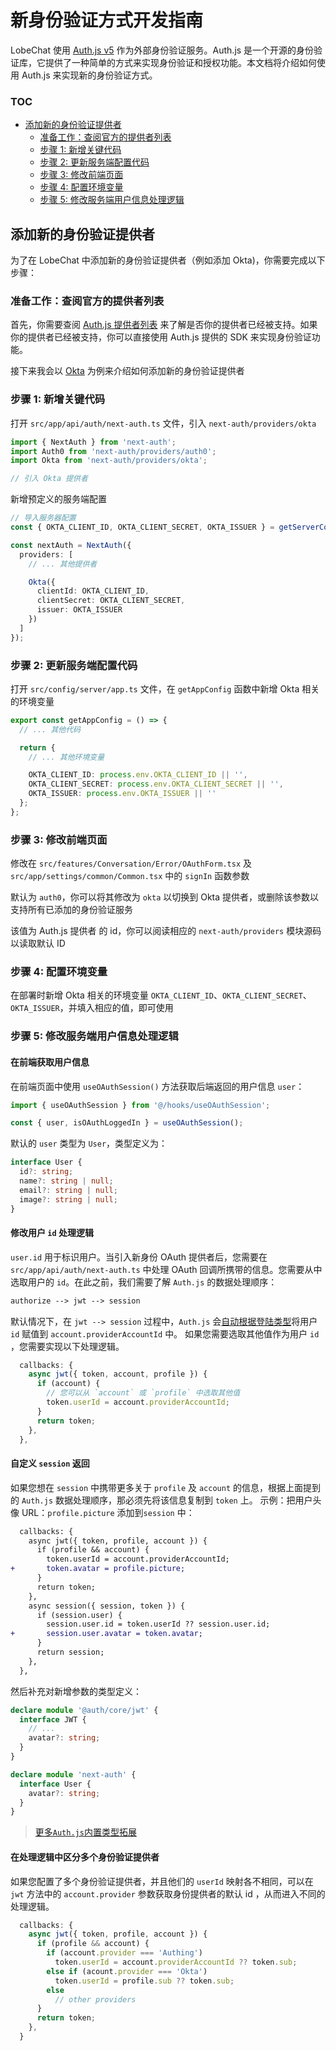 # 新身份验证方式开发指南

LobeChat 使用 [Auth.js v5](https://authjs.dev/) 作为外部身份验证服务。Auth.js 是一个开源的身份验证库，它提供了一种简单的方式来实现身份验证和授权功能。本文档将介绍如何使用 Auth.js 来实现新的身份验证方式。

### TOC

- [添加新的身份验证提供者](#添加新的身份验证提供者)
  - [准备工作：查阅官方的提供者列表](#准备工作查阅官方的提供者列表)
  - [步骤 1: 新增关键代码](#步骤-1-新增关键代码)
  - [步骤 2: 更新服务端配置代码](#步骤-2-更新服务端配置代码)
  - [步骤 3: 修改前端页面](#步骤-3-修改前端页面)
  - [步骤 4: 配置环境变量](#步骤-4-配置环境变量)
  - [步骤 5: 修改服务端用户信息处理逻辑](#步骤-5-修改服务端用户信息处理逻辑)

## 添加新的身份验证提供者

为了在 LobeChat 中添加新的身份验证提供者（例如添加 Okta)，你需要完成以下步骤：

### 准备工作：查阅官方的提供者列表

首先，你需要查阅 [Auth.js 提供者列表](https://authjs.dev/reference/core/providers) 来了解是否你的提供者已经被支持。如果你的提供者已经被支持，你可以直接使用 Auth.js 提供的 SDK 来实现身份验证功能。

接下来我会以 [Okta](https://authjs.dev/reference/core/providers/okta) 为例来介绍如何添加新的身份验证提供者

### 步骤 1: 新增关键代码

打开 `src/app/api/auth/next-auth.ts` 文件，引入 `next-auth/providers/okta`

```ts
import { NextAuth } from 'next-auth';
import Auth0 from 'next-auth/providers/auth0';
import Okta from 'next-auth/providers/okta';

// 引入 Okta 提供者
```

新增预定义的服务端配置

```ts
// 导入服务器配置
const { OKTA_CLIENT_ID, OKTA_CLIENT_SECRET, OKTA_ISSUER } = getServerConfig();

const nextAuth = NextAuth({
  providers: [
    // ... 其他提供者

    Okta({
      clientId: OKTA_CLIENT_ID,
      clientSecret: OKTA_CLIENT_SECRET,
      issuer: OKTA_ISSUER
    })
  ]
});
```

### 步骤 2: 更新服务端配置代码

打开 `src/config/server/app.ts` 文件，在 `getAppConfig` 函数中新增 Okta 相关的环境变量

```ts
export const getAppConfig = () => {
  // ... 其他代码

  return {
    // ... 其他环境变量

    OKTA_CLIENT_ID: process.env.OKTA_CLIENT_ID || '',
    OKTA_CLIENT_SECRET: process.env.OKTA_CLIENT_SECRET || '',
    OKTA_ISSUER: process.env.OKTA_ISSUER || ''
  };
};
```

### 步骤 3: 修改前端页面

修改在 `src/features/Conversation/Error/OAuthForm.tsx` 及 `src/app/settings/common/Common.tsx` 中的 `signIn` 函数参数

默认为 `auth0`，你可以将其修改为 `okta` 以切换到 Okta 提供者，或删除该参数以支持所有已添加的身份验证服务

该值为 Auth.js 提供者 的 id，你可以阅读相应的 `next-auth/providers` 模块源码以读取默认 ID

### 步骤 4: 配置环境变量

在部署时新增 Okta 相关的环境变量 `OKTA_CLIENT_ID`、`OKTA_CLIENT_SECRET`、`OKTA_ISSUER`，并填入相应的值，即可使用

### 步骤 5: 修改服务端用户信息处理逻辑

#### 在前端获取用户信息

在前端页面中使用 `useOAuthSession()` 方法获取后端返回的用户信息 `user`：

```ts
import { useOAuthSession } from '@/hooks/useOAuthSession';

const { user, isOAuthLoggedIn } = useOAuthSession();
```

默认的 `user` 类型为 `User`，类型定义为：

```ts
interface User {
  id?: string;
  name?: string | null;
  email?: string | null;
  image?: string | null;
}
```

#### 修改用户 `id` 处理逻辑

`user.id` 用于标识用户。当引入新身份 OAuth 提供者后，您需要在 `src/app/api/auth/next-auth.ts` 中处理 OAuth 回调所携带的信息。您需要从中选取用户的 `id`。在此之前，我们需要了解 `Auth.js` 的数据处理顺序：

```txt
authorize --> jwt --> session
```

默认情况下，在 `jwt --> session` 过程中，`Auth.js` 会[自动根据登陆类型](https://authjs.dev/reference/core/types#provideraccountid)将用户 `id` 赋值到 `account.providerAccountId` 中。 如果您需要选取其他值作为用户 `id` ，您需要实现以下处理逻辑。

```ts
  callbacks: {
    async jwt({ token, account, profile }) {
      if (account) {
        // 您可以从 `account` 或 `profile` 中选取其他值
        token.userId = account.providerAccountId;
      }
      return token;
    },
  },
```

#### 自定义 `session` 返回

如果您想在 `session` 中携带更多关于 `profile` 及 `account` 的信息，根据上面提到的 `Auth.js` 数据处理顺序，那必须先将该信息复制到 `token` 上。
示例：把用户头像 URL：`profile.picture` 添加到`session` 中：

```diff
  callbacks: {
    async jwt({ token, profile, account }) {
      if (profile && account) {
        token.userId = account.providerAccountId;
+       token.avatar = profile.picture;
      }
      return token;
    },
    async session({ session, token }) {
      if (session.user) {
        session.user.id = token.userId ?? session.user.id;
+       session.user.avatar = token.avatar;
      }
      return session;
    },
  },
```

然后补充对新增参数的类型定义：

```ts
declare module '@auth/core/jwt' {
  interface JWT {
    // ...
    avatar?: string;
  }
}

declare module 'next-auth' {
  interface User {
    avatar?: string;
  }
}
```

> [更多`Auth.js`内置类型拓展](https://authjs.dev/getting-started/typescript#module-augmentation)

#### 在处理逻辑中区分多个身份验证提供者

如果您配置了多个身份验证提供者，并且他们的 `userId` 映射各不相同，可以在 `jwt` 方法中的 `account.provider` 参数获取身份提供者的默认 id ，从而进入不同的处理逻辑。

```ts
  callbacks: {
    async jwt({ token, profile, account }) {
      if (profile && account) {
        if (account.provider === 'Authing')
          token.userId = account.providerAccountId ?? token.sub;
        else if (acount.provider === 'Okta')
          token.userId = profile.sub ?? token.sub;
        else
          // other providers
      }
      return token;
    },
  }
```
